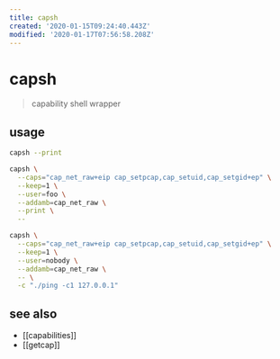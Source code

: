 ```yaml
---
title: capsh
created: '2020-01-15T09:24:40.443Z'
modified: '2020-01-17T07:56:58.208Z'
---
```


# capsh
>  capability shell wrapper

## usage
```sh
capsh --print

capsh \
  --caps="cap_net_raw+eip cap_setpcap,cap_setuid,cap_setgid+ep" \
  --keep=1 \
  --user=foo \
  --addamb=cap_net_raw \
  --print \
  --

capsh \
  --caps="cap_net_raw+eip cap_setpcap,cap_setuid,cap_setgid+ep" \
  --keep=1 \
  --user=nobody \
  --addamb=cap_net_raw \
  -- \
  -c "./ping -c1 127.0.0.1"
```

## see also
- [[capabilities]]
- [[getcap]]
